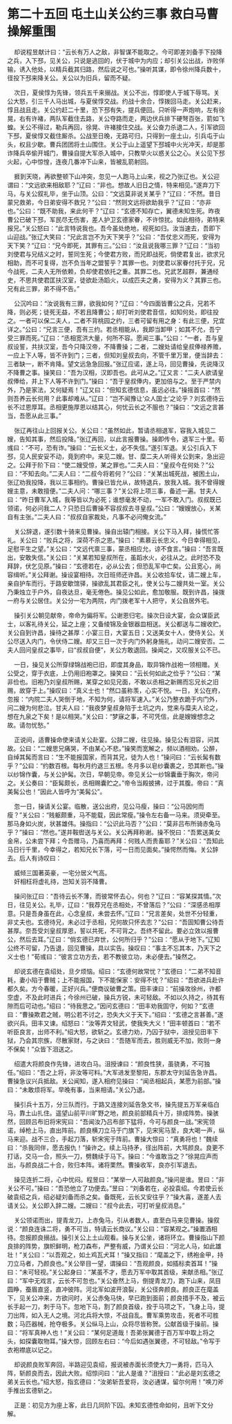 # 第二十五回 屯土山关公约三事 救白马曹操解重围

&nbsp;&nbsp;&nbsp;&nbsp;却说程昱献计曰：“云长有万人之敌，非智谋不能取之。今可即差刘备手下投降之兵，入下邳，见关公，只说是逃回的，伏于城中为内应；却引关公出战，诈败佯输，诱入他处，以精兵截其归路，然后说之可也。”操听其谋，即令徐州降兵数十，径投下邳来降关公。关公以为旧兵，留而不疑。

&nbsp;&nbsp;&nbsp;&nbsp;次日，夏侯惇为先锋，领兵五千来搦战。关公不出，惇即使人于城下辱骂。关公大怒，引三千人马出城，与夏侯惇交战。约战十余合，惇拨回马走。关公赶来，惇且战且走。关公约赶二十里，恐下邳有失，提兵便回。只听得一声炮响，左有徐晃，右有许褚，两队军截住去路，关公夺路而走，两边伏兵排下硬弩百张，箭如飞蝗。关公不得过，勒兵再回，徐晃、许褚接住交战。关公奋力杀退二人，引军欲回下邳，夏侯惇又截住厮杀。公战至日晚，无路可归，只得到一座土山，引兵屯于山头，权且少歇。曹兵团团将土山围住。关公于山上遥望下邳城中火光冲天，却是那诈降兵卒偷开城门，曹操自提大军杀入城中，只教举火以惑关公之心。关公见下邳火起，心中惊惶，连夜几番冲下山来，皆被乱箭射回。

&nbsp;&nbsp;&nbsp;&nbsp;捱到天晓，再欲整顿下山冲突，忽见一人跑马上山来，视之乃张辽也。关公迎谓曰：“文远欲来相敌耶？”辽曰：“非也。想故人旧日之情，特来相见。”遂弃刀下马，与关公叙礼毕，坐于山顶。公曰：“文远莫非说关某乎？”辽曰：“不然。昔日蒙兄救弟，今日弟安得不救兄？”公曰：“然则文远将欲助我乎？”辽曰：“亦非也。”公曰：“既不助我，来此何干？”辽曰：“玄德不知存亡，翼德未知生死。昨夜曹公已破下邳，军民尽无伤害，差人护卫玄德家眷，不许惊扰。如此相待，弟特来报兄。”关公怒曰：“此言特说我也。吾今虽处绝地，视死如归。汝当速去，吾即下山迎战。”张辽大笑曰：“兄此言岂不为天下笑乎？”公曰：“吾仗忠义而死，安得为天下笑？”辽曰：“兄今即死，其罪有三。”公曰：“汝且说我哪三罪？”辽曰：“当初刘使君与兄结义之时，誓同生死；今使君方败，而兄即战死，倘使君复出，欲求兄相助，而不可复得，岂不负当年之盟誓乎？其罪一也。刘使君以家眷付托于兄，兄今战死，二夫人无所依赖，负却使君依托之重。其罪二也。兄武艺超群，兼通经史，不思共使君匡扶汉室，徒欲赴汤蹈火，以成匹夫之勇，安得为义？其罪三也。兄有此三罪，弟不得不告。”

&nbsp;&nbsp;&nbsp;&nbsp;公沉吟曰：“汝说我有三罪，欲我如何？”辽曰：“今四面皆曹公之兵，兄若不降，则必死；徒死无益，不若且降曹公；却打听刘使君音信，如知何处，即往投之。一者可以保二夫人，二者不背桃园之约，三者可留有用之身：有此三便，兄宜详之。”公曰：“兄言三便，吾有三约。若丞相能从，我即当卸甲；如其不允，吾宁受三罪而死。”辽曰：“丞相宽洪大量，何所不容。愿闻三事。”公曰：“一者，吾与皇叔设誓，共扶汉室，吾今只降汉帝，不降曹操；二者，二嫂处请给皇叔俸禄养赡，一应上下人等，皆不许到门；三者，但知刘皇叔去向，不管千里万里，便当辞去：三者缺一，断不肯降。望文远急急回报。”张辽应诺，遂上马，回见曹操，先说降汉不降曹之事。操笑曰：“吾为汉相，汉即吾也。此可从之。”辽又言：“二夫人欲请皇叔俸给，并上下人等不许到门。”操曰：“吾于皇叔俸内，更加倍与之。至于严禁内外，乃是家法，又何疑焉！”辽又曰：“但知玄德信息，虽远必往。”操摇首曰：“然则吾养云长何用？此事却难从。”辽曰：“岂不闻豫让‘众人国士’之论乎？刘玄德待云长不过恩厚耳。丞相更施厚恩以结其心，何忧云长之不服也？”操曰：“文远之言甚当，吾愿从此三事。”

&nbsp;&nbsp;&nbsp;&nbsp;张辽再往山上回报关公。关公曰：“虽然如此，暂请丞相退军，容我入城见二嫂，告知其事，然后投降。”张辽再回，以此言报曹操。操即传令，退军三十里。荀彧曰：“不可，恐有诈。”操曰：“云长义士，必不失信。”遂引军退。关公引兵入下邳，见人民安妥不动，竟到府中。来见二嫂。甘、糜二夫人听得关公到来，急出迎之。公拜于阶下曰：“使二嫂受惊，某之罪也。”二夫人曰：“皇叔今在何处？”公曰：“不知去向。”二夫人曰：“二叔今将若何？”公曰：“关某出城死战，被困土山，张辽劝我投降，我以三事相约。曹操已皆允从，故特退兵，放我入城。我不曾得嫂嫂主意，未敢擅便。”二夫人问：“哪三事？”关公将上项三事，备述一遍。甘夫人曰：“昨日曹军入城，我等皆以为必死；谁想毫发不动，一军不敢入门。叔叔既已领诺，何必问我二人？只恐日后曹操不容叔叔去寻皇叔。”公曰：“嫂嫂放心，关某自有主张。”二夫人曰：“叔叔自家裁处，凡事不必问俺女流。”

&nbsp;&nbsp;&nbsp;&nbsp;关公辞退，遂引数十骑来见曹操。操自出辕门相接。关公下马入拜，操慌忙答礼。关公曰：“败兵之将，深荷不杀之恩。”操曰：“素慕云长忠义，今日幸得相见，足慰平生之望。”关公曰：“文远代禀三事，蒙丞相应允，谅不食言。”操曰：“吾言既出，安敢失信。”关公曰：“关某若知皇叔所在，虽蹈水火，必往从之。此时恐不及拜辞，伏乞见原。”操曰：“玄德若在，必从公去；但恐乱军中亡矣。公且宽心，尚容缉听。”关公拜谢。操设宴相待。次日班师还许昌。关公收拾车仗，请二嫂上车，亲自护车而行。于路安歇馆驿，操欲乱其君臣之礼，使关公与二嫂共处一室。关公乃秉烛立于户外，自夜达旦，毫无倦色。操见公如此，愈加敬服。既到许昌，操拨一府与关公居住。关公分一宅为两院，内门拨老军十人把守，关公自居外宅。

&nbsp;&nbsp;&nbsp;&nbsp;操引关公朝见献帝，帝命为偏将军。公谢恩归宅。操次日设大宴，会众谋臣武士，以客礼待关公，延之上座；又备绫锦及金银器皿相送。关公都送与二嫂收贮。关公自到许昌，操待之甚厚：小宴三日，大宴五日；又送美女十人，使侍关公。关公尽送入内门，令伏侍二嫂。却又三日一次于内门外躬身施礼，动问二嫂安否。二夫人回问皇叔之事毕，曰“叔叔自便”，关公方敢退回。操闻之，又叹服关公不已。

&nbsp;&nbsp;&nbsp;&nbsp;一日，操见关公所穿绿锦战袍已旧，即度其身品，取异锦作战袍一领相赠。关公受之，穿于衣底，上仍用旧袍罩之。操笑曰：“云长何如此之俭乎？”公曰：“某非俭也。旧袍乃刘皇叔所赐，某穿之如见兄面，不敢以丞相之新赐而忘兄长之旧赐，故穿于上。”操叹曰：“真义士也！”然口虽称羡，心实不悦。一日，关公在府，忽报：“内院二夫人哭倒于地，不知为何，请将军速入。”关公乃整衣跪于内门外，问二嫂为何悲泣。甘夫人曰：“我夜梦皇叔身陷于土坑之内，觉来与糜夫人论之，想在九泉之下矣！是以相哭。”关公曰：“梦寐之事，不可凭信，此是嫂嫂想念之故。请勿忧愁。”

&nbsp;&nbsp;&nbsp;&nbsp;正说间，适曹操命使来请关公赴宴。公辞二嫂，往见操。操见公有泪容，问其故。公曰：“二嫂思兄痛哭，不由某心不悲。”操笑而宽解之，频以酒相劝。公醉，自绰其髯而言曰：“生不能报国家，而背其兄，徒为人也！”操问曰：“云长髯有数乎？”公曰：“约数百根。每秋月约退三五根。冬月多以皂纱囊裹之，恐其断也。”操以纱锦作囊，与关公护髯。次日，早朝见帝。帝见关公一纱锦囊垂于胸次，帝问之。关公奏曰：“臣髯颇长，丞相赐囊贮之。”帝令当殿披拂，过于其腹。帝曰：“真美髯公也！”因此人皆呼为“美髯公”。

&nbsp;&nbsp;&nbsp;&nbsp;忽一日，操请关公宴。临散，送公出府，见公马瘦，操曰：“公马因何而瘦？”关公曰：“贱躯颇重，马不能载，因此常瘦。”操令左右备一马来。须臾牵至。那马身如火炭，状甚雄伟。操指曰：“公识此马否？”公曰：“莫非吕布所骑赤兔马乎？”操曰：“然也。”遂并鞍辔送与关公。关公再拜称谢。操不悦曰：“吾累送美女金帛，公未尝下拜；今吾赠马，乃喜而再拜：何贱人而贵畜耶？”关公曰：“吾知此马日行千里，今幸得之，若知兄长下落，可一日而见面矣。”操愕然而悔。关公辞去。后人有诗叹曰：

&nbsp;&nbsp;&nbsp;&nbsp;威倾三国著英豪，一宅分居义气高。<br>
&nbsp;&nbsp;&nbsp;&nbsp;奸相枉将虚礼待，岂知关羽不降曹。<br>

&nbsp;&nbsp;&nbsp;&nbsp;操问张辽曰：“吾待云长不薄，而彼常怀去心，何也？”辽曰：“容某探其情。”次日，往见关公。礼毕，辽曰：“我荐兄在丞相处，不曾落后？”公曰：“深感丞相厚意。只是吾身虽在此，心念皇叔，未尝去怀。”辽曰：“兄言差矣，处世不分轻重，非丈夫也。玄德待兄，未必过于丞相，兄何故只怀去志？”公曰：“吾固知曹公待吾甚厚。奈吾受刘皇叔厚恩，誓以共死，不可背之。吾终不留此。要必立效以报曹公，然后去耳。”辽曰：“倘玄德已弃世，公何所归乎？”公曰：“愿从于地下。”辽知公终不可留，乃告退，回见曹操，具以实告。操叹曰：“事主不忘其本，乃天下之义士也！”荀彧曰：“彼言立功方去，若不教彼立功，未必便去。”操然之。

&nbsp;&nbsp;&nbsp;&nbsp;却说玄德在袁绍处，旦夕烦恼。绍曰：“玄德何故常忧？”玄德曰：“二弟不知音耗，妻小陷于曹贼；上不能报国，下不能保家：安得不忧？”绍曰：“吾欲进兵赴许都久矣。方今春暖，正好兴兵。”便商议破曹之策。田丰谏曰：“前操攻徐州，许都空虚，不及此时进兵；今徐州已破，操兵方锐，未可轻敌。不如以久持之，待其有隙而后可动也。”绍曰：“待我思之。”因问玄德曰：“田丰劝我固守，何如？”玄德曰：“曹操欺君之贼，明公若不讨之，恐失大义于天下。”绍曰：“玄德之言甚善。”遂欲兴兵。田丰又谏。绍怒曰：“汝等弄文轻武，使我失大义！”田丰顿首曰：“若不听臣良言，出师不利。”绍大怒，欲斩之。玄德力劝，乃囚于狱中，沮授见田丰下狱，乃会其宗族，尽散家财，与之诀曰：“吾随军而去，胜则威无不加，败则一身不保矣！”众皆下泪送之。

&nbsp;&nbsp;&nbsp;&nbsp;绍遣大将颜良作先锋，进攻白马。沮授谏曰：“颜良性狭，虽骁勇，不可独任。”绍曰：“吾之上将，非汝等可料。”大军进发至黎阳，东郡太守刘延告急许昌。曹操急议兴兵抵敌。关公闻知，遂入相府见操曰：“闻丞相起兵，某愿为前部。”操曰：“未敢烦将军。早晚有事，当来相请。”关公乃退。

&nbsp;&nbsp;&nbsp;&nbsp;操引兵十五万，分三队而行。于路又连接刘延告急文书，操先提五万军亲临白马，靠土山扎住。遥望山前平川旷野之地，颜良前部精兵十万，排成阵势。操骇然，回顾吕布旧将宋宪曰：“吾闻汝乃吕布部下猛将，今可与颜良一战。”宋宪领诺，绰枪上马，直出阵前。颜良横刀立马于门旗下，见宋宪马至，良大喝一声，纵马来迎。战不三合，手起刀落，斩宋宪于阵前。曹操大惊曰：“真勇将也！”魏续曰：“杀我同伴，愿去报仇！”操许之。续上马持矛，径出阵前，大骂颜良。良更不打话，交马一合，照头一刀，劈魏续于马下。操曰：“今谁敢当之？”徐晃应声而出，与颜良战二十合，败归本阵。诸将栗然。曹操收军，良亦引军退去。

&nbsp;&nbsp;&nbsp;&nbsp;操见连折二将，心中忧闷。程昱曰：“某举一人可敌颜良。”操问是谁。昱曰：“非关公不可。”操曰：“吾恐他立了功便去。”昱曰：“刘备若在，必投袁绍。今若使云长破袁绍之兵，绍必疑刘备而杀之矣。备既死，云长又安往乎？”操大喜，遂差人去请关公。关公即入辞二嫂。二嫂曰：“叔今此去，可打听皇叔消息。”

&nbsp;&nbsp;&nbsp;&nbsp;关公领诺而出，提青龙刀，上赤兔马，引从者数人，直至白马来见曹操。操叙说：“颜良连诛二将，勇不可当，特请云长商议。”关公曰：“容某观之。”操置酒相待。忽报颜良搦战。操引关公上土山观看。操与关公坐，诸将环立。曹操指山下颜良排的阵势，旗帜鲜明，枪刀森布，严整有威，乃谓关公曰：“河北人马，如此雄壮！”关公曰：“以吾观之，如土鸡瓦犬耳！”操又指曰：“麾盖之下，绣袍金甲，持刀立马者，乃颜良也。”关公举目一望，谓操曰：“吾观颜良，如插标卖首耳！”操曰：“未可轻视。”关公起身曰：“某虽不才，愿去万军中取其首级，来献丞相。”张辽曰：“军中无戏言，云长不可忽也。”关公奋然上马，倒提青龙刀，跑下山来，凤目圆睁，蚕眉直竖，直冲彼阵。河北军如波开浪裂，关公径奔颜良。颜良正在麾盖下，见关公冲来，方欲问时，关公赤兔马快，早已跑到面前；颜良措手不及，被云长手起一刀，刺于马下。忽地下马，割了颜良首级，拴于马项之下，飞身上马，提刀出阵，如入无人之境。河北兵将大惊，不战自乱。曹军乘势攻击，死者不可胜数；马匹器械，抢夺极多。关公纵马上山，众将尽皆称贺。公献首级于操前。操曰：“将军真神人也！”关公曰：“某何足道哉！吾弟张翼德于百万军中取上将之头，如探囊取物耳。”操大惊，回顾左右曰：“今后如遇张翼德，不可轻敌。”令写于衣袍襟底以记之。

&nbsp;&nbsp;&nbsp;&nbsp;却说颜良败军奔回，半路迎见袁绍，报说被赤面长须使大刀一勇将，匹马入阵，斩颜良而去，因此大败。绍惊问曰：“此人是谁？”沮授曰：“此必是刘玄德之弟关云长也。”绍大怒，指玄德曰：“汝弟斩吾爱将，汝必通谋，留尔何用！”唤刀斧手推出玄德斩之。

&nbsp;&nbsp;&nbsp;&nbsp;正是：初见方为座上客，此日几同阶下囚。未知玄德性命如何，且听下文分解。
